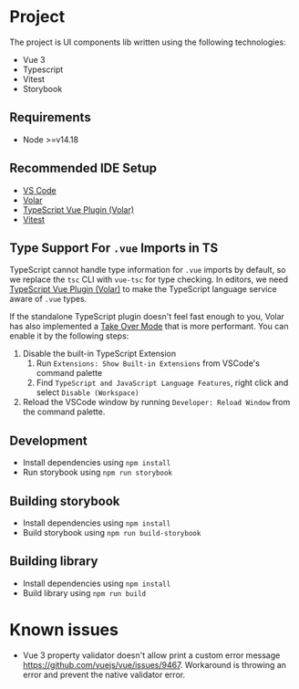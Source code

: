 # Project

The project is UI components lib written using the following technologies:

- Vue 3
- Typescript
- Vitest
- Storybook

## Requirements

- Node >=v14.18

## Recommended IDE Setup

- [VS Code](https://code.visualstudio.com/)
- [Volar](https://marketplace.visualstudio.com/items?itemName=Vue.volar)
- [TypeScript Vue Plugin (Volar)](https://marketplace.visualstudio.com/items?itemName=Vue.vscode-typescript-vue-plugin)
- [Vitest](https://marketplace.visualstudio.com/items?itemName=ZixuanChen.vitest-explorer)

## Type Support For `.vue` Imports in TS

TypeScript cannot handle type information for `.vue` imports by default, so we replace the `tsc` CLI with `vue-tsc` for type checking. In editors, we need [TypeScript Vue Plugin (Volar)](https://marketplace.visualstudio.com/items?itemName=Vue.vscode-typescript-vue-plugin) to make the TypeScript language service aware of `.vue` types.

If the standalone TypeScript plugin doesn't feel fast enough to you, Volar has also implemented a [Take Over Mode](https://github.com/johnsoncodehk/volar/discussions/471#discussioncomment-1361669) that is more performant. You can enable it by the following steps:

1. Disable the built-in TypeScript Extension
   1. Run `Extensions: Show Built-in Extensions` from VSCode's command palette
   2. Find `TypeScript and JavaScript Language Features`, right click and select `Disable (Workspace)`
2. Reload the VSCode window by running `Developer: Reload Window` from the command palette.

## Development

- Install dependencies using `npm install`
- Run storybook using `npm run storybook`

## Building storybook

- Install dependencies using `npm install`
- Build storybook using `npm run build-storybook`

## Building library

- Install dependencies using `npm install`
- Build library using `npm run build`

# Known issues

- Vue 3 property validator doesn't allow print a custom error message https://github.com/vuejs/vue/issues/9467. Workaround is throwing an error and prevent the native validator error.
